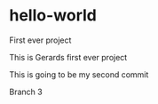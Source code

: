 # hello-world
First ever project

This is Gerards first ever project

This is going to be my second commit

Branch 3
